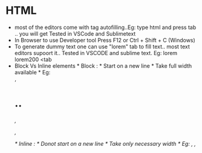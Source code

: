 # HTML 
* most of the editors come with tag autofilling..Eg: type html and press tab .. you will get <html> </html> 
Tested in VSCode and Sublimetext
* In Browser to use Developer tool Press F12 or Ctrl + Shift + C (Windows)
* To generate dummy text one can use "lorem" tab to fill text.. most text editors supoort it.. Tested in VSCODE and sublime text.
  Eg: lorem <tab>
      lorem200 <tab
 * Block Vs Inline elements
       * Block : 
            * Start on a new line
            * Take full width available
            * Eg: <div>, <h1>..<h6>, <p>, <form>
       * Inline : 
            * Donot start on a new line 
            * Take only necessary width 
            * Eg: <span>, <img>,<a> 
